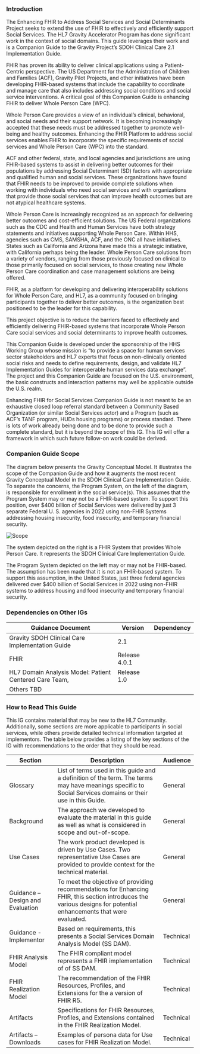 ### Introduction
The Enhancing FHIR to Address Social Services and Social Determinants Project seeks to extend the use of FHIR to effectively and efficiently support Social Services. The HL7 Gravity Accelerator Program has done significant work in the context of social domains. This guide leverages their work and is a Companion Guide to the Gravity Project’s SDOH Clinical Care 2.1 Implementation Guide.

FHIR has proven its ability to deliver clinical applications using a Patient-Centric perspective. The US Department for the Administration of Children and Families (ACF), Gravity Pilot Projects, and other initiatives have been developing FHIR-based systems that include the capability to coordinate and manage care that also includes addressing social conditions and social service interventions. A critical goal of this Companion Guide is enhancing FHIR to deliver Whole Person Care (WPC).

Whole Person Care provides a view of an individual’s clinical, behavioral, and social needs and their support network. It is becoming increasingly accepted that these needs must be addressed together to promote well-being and healthy outcomes. Enhancing the FHIR Platform to address social services enables FHIR to incorporate the specific requirements of social services and  Whole Person Care (WPC) into the standard.

ACF and other federal, state, and local agencies and jurisdictions are using FHIR-based systems to assist in delivering better outcomes for their populations by addressing Social Determinant (SD) factors with appropriate and qualified human and social services. These organizations have found that FHIR needs to be improved to provide complete solutions when working with individuals who need social services and with organizations that provide those social services that can improve health outcomes but are not atypical healthcare systems.

Whole Person Care is increasingly recognized as an approach for delivering better outcomes and cost-efficient solutions. The US Federal organizations such as the CDC and Health and Human Services have both strategy statements and initiatives supporting Whole Person Care. Within HHS,  agencies such as CMS, SAMSHA, ACF, and the ONC all have initiatives. States such as California and Arizona have made this a strategic initiative, with California perhaps being the leader. Whole Person Care solutions from a variety of vendors, ranging from those previously focused on clinical to those primarily focused on social services, to those creating new Whole Person Care coordination and case management solutions are being offered.

FHIR, as a platform for developing and delivering interoperability solutions for Whole Person Care, and HL7, as a community focused on bringing participants together to deliver better outcomes,  is the organization best positioned to be the leader for this capability. 

This project objective is to reduce the barriers faced to effectively and efficiently delivering FHIR-based systems that incorporate Whole Person Care social services and social determinants to improve health outcomes.

This Companion Guide is developed under the sponsorship of the HHS Working Group whose mission is “to provide a space for human services sector stakeholders and HL7 experts that focus on non-clinically oriented social risks and needs to define requirements, design, and validate HL7 Implementation Guides for interoperable human services data exchange”. The project and this Companion Guide are focused on the U.S. environment, the basic constructs and interaction patterns may well be applicable outside the U.S. realm.

Enhancing FHIR for Social Services Companion Guide is not meant to be an exhaustive closed loop referral standard between a Community Based Organization (or similar Social Services actor) and a Program (such as ACF’s TANF program, HUDs housing programs) or process standard. There is lots of work already being done and to be done to provide such a complete standard, but it is beyond the scope of this IG. This IG will offer a framework in which such future follow-on work could be derived.

### Companion Guide Scope
The diagram below presents the Gravity Conceptual Model. It illustrates the scope of the Companion Guide and how it augments the most recent Gravity Conceptual Model in the SDOH Clinical Care Implementation Guide. To separate the concerns, the  Program System, on the left of the diagram, is responsible for enrollment in the social service(s).  This assumes that the Program System may or may not be a FHIR-based system. To support this position, over $400 billion of Social Services were delivered by just 3 separate Federal U. S. agencies in 2022 using non-FHIR Systems addressing housing insecurity, food insecurity, and temporary financial security.

![Scope](CompanionGuideScope.png)

The system depicted on the right is a FHIR System that provides Whole Person Care. It represents the SDOH Clinical Care Implementation Guide.

The Program System depicted on the left may or may not be FHIR-based. The assumption has been made that it is not an FHIR-based system. To support this assumption, in the United States, just three federal agencies delivered over $400 billion of Social Services in 2022 using non-FHIR systems to address housing and food insecurity and temporary financial security.

### Dependencies on Other IGs

|Guidance Document |Version |Dependency|
|---|---|---|
|Gravity SDOH Clinical Care Implementation Guide |2.1|
|FHIR |Release 4.0.1||
|HL7 Domain Analysis Model: Patient Centered Care Team,|Release 1.0|
|Others TBD||

### How to Read This Guide

This IG contains material that may be new to the HL7 Community. Additionally, some sections are more applicable to participants in social services, while others provide detailed technical information targeted at implementors. The table below provides a listing of the key sections of the IG with recommendations to the order that they should be read.

|Section|Description|Audience|
|---|---|---|
Glossary |List of terms used in this guide and a definition of the term. The terms may have meanings specific to Social Services domains or their use in this Guide. |General
Background |The approach we developed to evaluate the material in this guide as well as what is considered in scope and out-of-scope.|General
Use Cases |The work product developed is driven by Use Cases. Two representative Use Cases are provided to provide context for the technical material.|General
Guidance – Design and Evaluation |To meet the objective of providing recommendations for Enhancing FHIR, this section introduces the various designs for potential enhancements that were evaluated. |General
Guidance - Implementor |Based on requirements, this presents a Social Services Domain Analysis Model (SS DAM).|Technical 
FHIR Analysis Model |The FHIR compliant model represents a FHIR implementation of of SS DAM.|Technical
FHIR Realization Model |The recommendation of the FHIR Resources, Profiles, and Extensions for the a version of FHIR R5.|Technical
Artifacts |Specifications for FHIR Resources, Profiles, and Extensions contained in the FHIR Realization Model.|Technical
Artifacts – Downloads |Examples of persona data for Use cases for FHIR Realization Model.|Technical|
